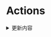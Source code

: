 # Actions


<details> 
    <summary>更新内容</summary>

- [QiuChenlyOpenSource/QQFlacMusicDownloader](https://github.com/QiuChenlyOpenSource/QQFlacMusicDownloader) (Updated: deb5f564e8c2371ff3a5b5ee0d1de1cc95736e82)
- [tailscale/tailscale](https://github.com/tailscale/tailscale) (Updated: f18f591bc6ec6a088c9704b28e0299840c6b7061)
- [vvbbnn00/WARP-Clash-API](https://github.com/vvbbnn00/WARP-Clash-API) (Updated: 87247a585715fc4496a79b693bcd621f2cdd6911)
- [jhao104/proxy_pool](https://github.com/jhao104/proxy_pool) (Updated: 0000000000000000000000000000000000000000)

</details>
